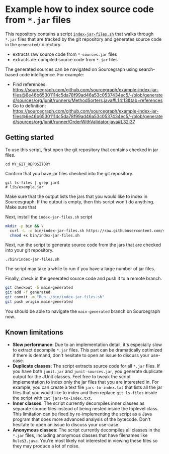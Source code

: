 # Example how to index source code from `*.jar` files

This repository contains a script [`index-jar-files.sh`](bin/index-jar-files.sh)
that walks through `*.jar` files that are tracked by the git repository and
generates source code in the `generated/` directory.

- extracts raw source code from `*-sources.jar` files
- extracts de-compiled source code from `*.jar` files

The generated sources can be navigated on Sourcegraph using search-based code
intelligence. For example:

- Find references:
  https://sourcegraph.com/github.com/sourcegraph/example-index-jar-files@6e46b65301114c5da78f99ad46a53c0537434ec5/-/blob/generated/sources/org/junit/runners/MethodSorters.java#L14:13&tab=references
- Go to definition:
  https://sourcegraph.com/github.com/sourcegraph/example-index-jar-files@6e46b65301114c5da78f99ad46a53c0537434ec5/-/blob/generated/sources/org/junit/runner/OrderWithValidator.java#L32:37

## Getting started

To use this script, first open the git repository that contains checked in jar
files.

```
cd MY_GIT_REPOSITORY
```

Confirm that you have jar files checked into the git repository.

```
git ls-files | grep jar$
# lib/example.jar
```

Make sure that the output lists the jars that you would like to index in
Sourcesgraph. If the output is empty, then this script won't do anything. Make
sure that

Next, install the `index-jar-files.sh` script

```sh
mkdir -p bin && \
  curl -L -o bin/index-jar-files.sh https://raw.githubusercontent.com/sourcegraph/example-index-jar-files/main/bin/index-jar-files.sh && \
  chmod +x bin/index-jar-files.sh
```

Next, run the script to generate source code from the jars that are checked into
your git repository.

```
./bin/index-jar-files.sh
```

The script may take a while to run if you have a large number of jar files.

Finally, check in the generated source code and push it to a remote branch.

```sh
git checkout -b main-generated
git add -f generated
git commit -m "Run ./bin/index-jar-files.sh"
git push origin main-generated
```

You should be able to navigate the `main-generated` branch on Sourcegraph now.

## Known limitations

- **Slow performance**: Due to an implementation detail, it's especially slow to
  extract decompile `*.jar` files. This part can be dramatically optimized if
  there is demand, don't hesitate to open an issue to discuss your use-case.
- **Duplicate classes**: The script extracts source code for all `*.jar` files.
  If you have both `junit.jar` and `junit-sources.jar`, you generate duplicate
  output for the JUnit classes. Feel free to tweak the script implementation to
  index only the jar files that you are interested in. For example, you can
  create a text file `jars-to-index.txt` that lists all the jar files that you
  would like to index and then replace `git ls-files` inside the script with
  `cat jars-to-index.txt`.
- **Inner classes**: The script currently decompiles inner classes as separate
  source files instead of being nested inside the toplevel class. This
  limitation can be fixed by re-implementing the script as a Java program that
  does more advanced analysis of the bytecode. Don't hesitate to open an issue
  to discuss your use-case.
- **Anonymous classes**: The script currently decompiles all classes in the
  `*.jar` files, including anonymous classes that have filenames like
  `Rule$3.java`. You're most likely not interested in viewing these files so
  they may produce a lot of noise.
